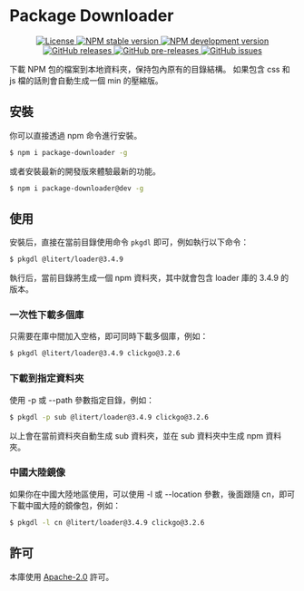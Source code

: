 # Package Downloader

<p align="center">
    <a href="https://github.com/maiyun/package-downloader/blob/master/LICENSE">
        <img alt="License" src="https://img.shields.io/github/license/maiyun/package-downloader?color=blue" />
    </a>
    <a href="https://www.npmjs.com/package/package-downloader">
        <img alt="NPM stable version" src="https://img.shields.io/npm/v/package-downloader?color=brightgreen&logo=npm" />
        <img alt="NPM development version" src="https://img.shields.io/npm/v/package-downloader/dev?color=yellow&logo=npm" />
    </a><br>
    <a href="https://github.com/maiyun/package-downloader/releases">
        <img alt="GitHub releases" src="https://img.shields.io/github/v/release/maiyun/package-downloader?color=brightgreen&logo=github" />
        <img alt="GitHub pre-releases" src="https://img.shields.io/github/v/release/maiyun/package-downloader?color=yellow&logo=github&include_prereleases" />
    </a>
    <a href="https://github.com/maiyun/package-downloader/issues">
        <img alt="GitHub issues" src="https://img.shields.io/github/issues/maiyun/package-downloader?color=blue&logo=github" />
    </a>
</p>

下載 NPM 包的檔案到本地資料夾，保持包內原有的目錄結構。 如果包含 css 和 js 檔的話則會自動生成一個 min 的壓縮版。

## 安裝

你可以直接透過 npm 命令進行安裝。

```sh
$ npm i package-downloader -g
```

或者安裝最新的開發版來體驗最新的功能。

```sh
$ npm i package-downloader@dev -g
```

## 使用

安裝后，直接在當前目錄使用命令 `pkgdl` 即可，例如執行以下命令：

```sh
$ pkgdl @litert/loader@3.4.9
```

執行后，當前目錄將生成一個 npm 資料夾，其中就會包含 loader 庫的 3.4.9 的版本。

### 一次性下載多個庫

只需要在庫中間加入空格，即可同時下載多個庫，例如：

```sh
$ pkgdl @litert/loader@3.4.9 clickgo@3.2.6
```

### 下載到指定資料夾

使用 -p 或 --path 參數指定目錄，例如：

```sh
$ pkgdl -p sub @litert/loader@3.4.9 clickgo@3.2.6
```

以上會在當前資料夾自動生成 sub 資料夾，並在 sub 資料夾中生成 npm 資料夾。

### 中國大陸鏡像

如果你在中國大陸地區使用，可以使用 -l 或 --location 參數，後面跟隨 cn，即可下載中國大陸的鏡像包，例如：

```sh
$ pkgdl -l cn @litert/loader@3.4.9 clickgo@3.2.6
```

## 許可

本庫使用 [Apache-2.0](../LICENSE) 許可。
